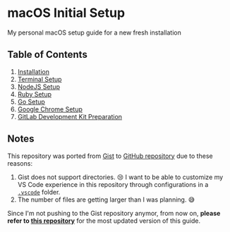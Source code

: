 # macOS Initial Setup

My personal macOS setup guide for a new fresh installation

## Table of Contents

1. [Installation](install.md)
2. [Terminal Setup](terminal.md)
3. [NodeJS Setup](node-js.md)
4. [Ruby Setup](ruby.md)
5. [Go Setup](go.md)
6. [Google Chrome Setup](chrome.md)
7. [GitLab Development Kit Preparation](gdk-prepare.md)

## Notes

This repository was ported from [Gist](https://gist.github.com/zainfathoni/51a508565f837e923671eb419deb2199) to [GitHub repository](https://github.com/zainfathoni/macOS-Initial-Setup) due to these reasons:

1. Gist does not support directories. 😢 I want to be able to customize my VS Code experience in this repository through configurations in a [`.vscode`](https://github.com/zainfathoni/macOS-Initial-Setup/tree/master/.vscode) folder.
2. The number of files are getting larger than I was planning. 😅

Since I'm not pushing to the Gist repository anymor, from now on, **please refer to [this repository](https://github.com/zainfathoni/macOS-Initial-Setup)** for the most updated version of this guide.
